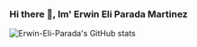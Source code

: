 ### Hi there 👋, Im' Erwin Eli Parada Martinez

<!--
**Erwin-Eli-Parada/Erwin-Eli-Parada** is a ✨ _special_ ✨ repository because its `README.md` (this file) appears on your GitHub profile.

Here are some ideas to get you started:

- 🔭 I’m currently working on ...
- 🌱 I’m currently learning ...
- 👯 I’m looking to collaborate on ...
- 🤔 I’m looking for help with ...
- 💬 Ask me about ...
- 📫 How to reach me: ...
- 😄 Pronouns: ...
- ⚡ Fun fact: ...
-->



![Erwin-Eli-Parada's GitHub stats](https://github-readme-stats.vercel.app/api?username=Erwin-Eli-Parada&show_icons=true)

